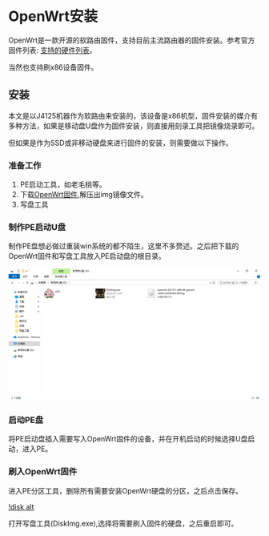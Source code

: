 # OpenWrt安装

OpenWrt是一款开源的软路由固件，支持目前主流路由器的固件安装。参考官方固件列表: [支持的硬件列表](https://openwrt.org/toh/views/toh_fwdownload?dataflt%5B0%5D=supported%20current%20rel_%3D24.10.1)。

当然也支持刷x86设备固件。

## 安装

本文是以J4125机器作为软路由来安装的，该设备是x86机型，固件安装的媒介有多种方法，如果是移动盘U盘作为固件安装，则直接用刻录工具把镜像烧录即可。

但如果是作为SSD或非移动硬盘来进行固件的安装，则需要做以下操作。

### 准备工作

1. PE启动工具，如老毛桃等。
2. 下载[OpenWrt固件](https://downloads.openwrt.org/releases/24.10.1/targets/x86/64/),解压出img镜像文件。
3. 写盘工具

### 制作PE启动U盘

制作PE盘想必做过重装win系统的都不陌生，这里不多赘述。之后把下载的OpenWrt固件和写盘工具放入PE启动盘的根目录。

![root alt](/OpenWrt/img/老毛桃U盘%20(D_)%202025_5_7%202_49_30.png)

### 启动PE盘

将PE启动盘插入需要写入OpenWrt固件的设备，并在开机启动的时候选择U盘启动，进入PE。

### 刷入OpenWrt固件

进入PE分区工具，删除所有需要安装OpenWrt硬盘的分区，之后点击保存。

[!disk alt](/OpenWrt/img/fenqu.png)

打开写盘工具(DiskImg.exe),选择将需要刷入固件的硬盘，之后重启即可。